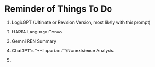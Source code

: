 # Reminder of Things To Do

1. LogicGPT (Ultimate or Revision Version, most likely with this prompt)

2. HARPA Language Convo

3. Gemini REN Summary 

4. ChatGPT's “\*\*Important\*\*/Nonexistence Analysis.

5. 

